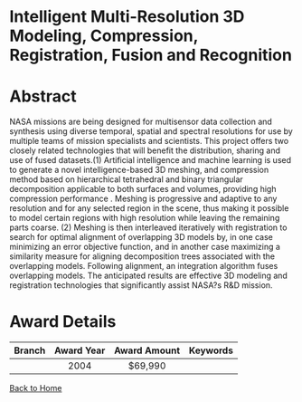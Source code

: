 
Intelligent Multi-Resolution 3D Modeling, Compression, Registration, Fusion and Recognition
===========================================================================================

# Abstract


NASA missions are being designed for multisensor data collection and synthesis using diverse temporal, spatial and spectral resolutions for use by multiple teams of mission specialists and scientists.  This project offers two closely related technologies that will benefit the distribution, sharing and use of fused datasets.(1) Artificial intelligence and machine learning is used to generate a novel intelligence-based 3D meshing, and compression method based on hierarchical tetrahedral and binary triangular decomposition applicable to both surfaces and volumes, providing high compression performance . Meshing is progressive and adaptive to any resolution and for any selected region in the scene, thus making it possible to model certain regions with high resolution while leaving the remaining parts coarse. (2) Meshing is then interleaved iteratively with registration to search for optimal alignment of overlapping 3D models by, in one case minimizing an error objective function, and in another case maximizing a similarity measure for aligning decomposition trees associated with the overlapping models. Following alignment, an integration algorithm fuses overlapping models. The anticipated results are effective 3D modeling and registration technologies that significantly assist NASA?s R&D mission.  

# Award Details

|Branch|Award Year|Award Amount|Keywords|
| :---: | :---: | :---: | :---: |
||2004|$69,990||
  
  


[Back to Home](https://github.com/chrischow/dod_sbir_awards#55)